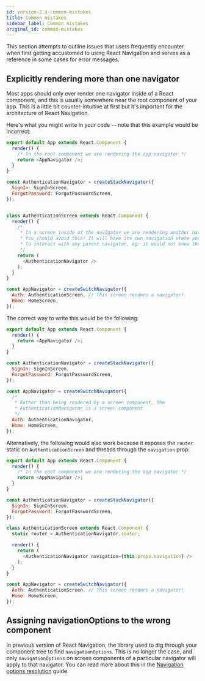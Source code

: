 ```yaml
---
id: version-2.x-common-mistakes
title: Common mistakes
sidebar_label: Common mistakes
original_id: common-mistakes
---
```


This section attempts to outline issues that users frequently encounter when first getting accustomed to using React Navigation and serves as a reference in some cases for error messages.

## Explicitly rendering more than one navigator

Most apps should only ever render one navigator inside of a React component, and this is usually somewhere near the root component of your app. This is a little bit counter-intuitive at first but it's important for the architecture of React Navigation.

Here's what you might write in your code -- note that this example would be incorrect:

```javascript
export default App extends React.Component {
  render() {
    /* In the root component we are rendering the app navigator */
    return <AppNavigator />;
  }
}

const AuthenticationNavigator = createStackNavigator({
  SignIn: SignInScreen,
  ForgotPassword: ForgotPasswordScreen,
});


class AuthenticationScreen extends React.Component {
  render() {
    /*
     * In a screen inside of the navigator we are rendering another navigator 
     * You should avoid this! It will have its own navigation state and be unable
     * To interact with any parent navigator, eg: it would not know the route "Home" exists
     */
    return (
      <AuthenticationNavigator />
    );
  }
}

const AppNavigator = createSwitchNavigator({
  Auth: AuthenticationScreen, // This screen renders a navigator!
  Home: HomeScreen,
});
``` 

The correct way to write this would be the following:

```javascript
export default App extends React.Component {
  render() {
    return <AppNavigator />;
  }
}

const AuthenticationNavigator = createStackNavigator({
  SignIn: SignInScreen,
  ForgotPassword: ForgotPasswordScreen,
});

const AppNavigator = createSwitchNavigator({
  /* 
   * Rather than being rendered by a screen component, the
   * AuthenticationNavigator is a screen component
   */
  Auth: AuthenticationNavigator,
  Home: HomeScreen,
});
```

Alternatively, the following would also work because it exposes the `router` static on `AuthenticationScreen` and threads through the `navigation` prop:

```javascript
export default App extends React.Component {
  render() {
    /* In the root component we are rendering the app navigator */
    return <AppNavigator />;
  }
}

const AuthenticationNavigator = createStackNavigator({
  SignIn: SignInScreen,
  ForgotPassword: ForgotPasswordScreen,
});

class AuthenticationScreen extends React.Component {
  static router = AuthenticationNavigator.router;

  render() {
    return (
      <AuthenticationNavigator navigation={this.props.navigation} />
    );
  }
}

const AppNavigator = createSwitchNavigator({
  Auth: AuthenticationScreen, // This screen renders a navigator!
  Home: HomeScreen,
});
```

## Assigning navigationOptions to the wrong component

In previous version of React Navigation, the library used to dig through your component tree to find `navigationOptions`. This is no longer the case, and only `navigationOptions` on screen components of a particular navigator will apply to that navigator. You can read more about this in the [Navigation options resolution](navigation-options-resolution.html) guide.

